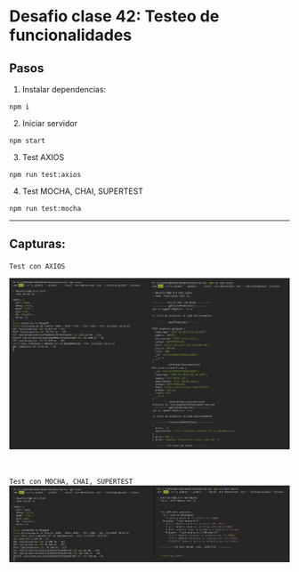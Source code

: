 # Desafio clase 42: Testeo de funcionalidades

## Pasos
1) Instalar dependencias:
````
npm i
````

2) Iniciar servidor
````
npm start
````

3) Test AXIOS
````
npm run test:axios
````
4) Test MOCHA, CHAI, SUPERTEST
````
npm run test:mocha
````
-------
## Capturas:

``Test con AXIOS``


![npm run test:axios](./TEST/images/npm_run_test_axios.JPG)

<br>


``Test con MOCHA, CHAI, SUPERTEST``
![npm run test:mocha](./TEST/images/npm_run_test_mocha.JPG)
